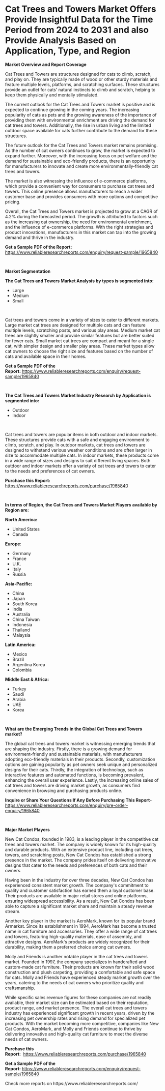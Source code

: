 <p><h1>Cat Trees and Towers Market Offers Provide Insightful Data for the Time Period from 2024 to 2031 and also Provide Analysis Based on Application, Type, and Region</h1></p><p><strong>Market Overview and Report Coverage</strong></p>
<p><p>Cat Trees and Towers are structures designed for cats to climb, scratch, and play on. They are typically made of wood or other sturdy materials and feature multiple levels, platforms, and scratching surfaces. These structures provide an outlet for cats' natural instincts to climb and scratch, helping to keep them physically and mentally stimulated.</p><p>The current outlook for the Cat Trees and Towers market is positive and is expected to continue growing in the coming years. The increasing popularity of cats as pets and the growing awareness of the importance of providing them with environmental enrichment are driving the demand for cat trees and towers. Additionally, the rise in urban living and the limited outdoor space available for cats further contribute to the demand for these structures.</p><p>The future outlook for the Cat Trees and Towers market remains promising. As the number of cat owners continues to grow, the market is expected to expand further. Moreover, with the increasing focus on pet welfare and the demand for sustainable and eco-friendly products, there is an opportunity for manufacturers to innovate and create more environmentally-friendly cat trees and towers.</p><p>The market is also witnessing the influence of e-commerce platforms, which provide a convenient way for consumers to purchase cat trees and towers. This online presence allows manufacturers to reach a wider customer base and provides consumers with more options and competitive pricing.</p><p>Overall, the Cat Trees and Towers market is projected to grow at a CAGR of 4.2% during the forecasted period. The growth is attributed to factors such as the increasing cat ownership, the need for environmental enrichment, and the influence of e-commerce platforms. With the right strategies and product innovations, manufacturers in this market can tap into the growing demand and thrive in the industry.</p></p>
<p><strong>Get a Sample PDF of the Report:</strong> <a href="https://www.reliableresearchreports.com/enquiry/request-sample/1965840">https://www.reliableresearchreports.com/enquiry/request-sample/1965840</a></p>
<p>&nbsp;</p>
<p><strong>Market Segmentation</strong></p>
<p><strong>The Cat Trees and Towers Market Analysis by types is segmented into:</strong></p>
<p><ul><li>Large</li><li>Medium</li><li>Small</li></ul></p>
<p>&nbsp;</p>
<p><p>Cat trees and towers come in a variety of sizes to cater to different markets. Large market cat trees are designed for multiple cats and can feature multiple levels, scratching posts, and various play areas. Medium market cat trees are slightly smaller and provide similar features but are better suited for fewer cats. Small market cat trees are compact and meant for a single cat, with simpler design and smaller play areas. These market types allow cat owners to choose the right size and features based on the number of cats and available space in their homes.</p></p>
<p><strong>Get a Sample PDF of the Report:</strong>&nbsp;<a href="https://www.reliableresearchreports.com/enquiry/request-sample/1965840">https://www.reliableresearchreports.com/enquiry/request-sample/1965840</a></p>
<p>&nbsp;</p>
<p><strong>The Cat Trees and Towers Market Industry Research by Application is segmented into:</strong></p>
<p><ul><li>Outdoor</li><li>Indoor</li></ul></p>
<p>&nbsp;</p>
<p><p>Cat trees and towers are popular items in both outdoor and indoor markets. These structures provide cats with a safe and engaging environment to climb, scratch, and play. In outdoor markets, cat trees and towers are designed to withstand various weather conditions and are often larger in size to accommodate multiple cats. In indoor markets, these products come in a wide range of sizes and designs to suit different living spaces. Both outdoor and indoor markets offer a variety of cat trees and towers to cater to the needs and preferences of cat owners.</p></p>
<p><strong>Purchase this Report:</strong>&nbsp; <a href="https://www.reliableresearchreports.com/purchase/1965840">https://www.reliableresearchreports.com/purchase/1965840</a></p>
<p>&nbsp;</p>
<p><strong>In terms of Region, the Cat Trees and Towers Market Players available by Region are:</strong></p>
<p>
    <p> <strong> North America: </strong>
        <ul>
            <li>United States</li>
            <li>Canada</li>
        </ul>
        </p> 
    <p> <strong> Europe: </strong>
        <ul>
            <li>Germany</li>
            <li>France</li>
            <li>U.K.</li>
            <li>Italy</li>
            <li>Russia</li>
        </ul>
        </p> 
    <p> <strong> Asia-Pacific: </strong>
        <ul>
            <li>China</li>
            <li>Japan</li>
            <li>South Korea</li>
            <li>India</li>
            <li>Australia</li>
            <li>China Taiwan</li>
            <li>Indonesia</li>
            <li>Thailand</li>
            <li>Malaysia</li>
        </ul>
        </p> 
    <p> <strong> Latin America: </strong>
        <ul>
            <li>Mexico</li>
            <li>Brazil</li>
            <li>Argentina Korea</li>
            <li>Colombia</li>
        </ul>
        </p> 
    <p> <strong> Middle East & Africa: </strong>
        <ul>
            <li>Turkey</li>
            <li>Saudi</li>
            <li>Arabia</li>
            <li>UAE</li>
            <li>Korea</li>
        </ul>
    </p>
    </p>
<p>&nbsp;</p>
<p><strong>What are the Emerging Trends in the Global Cat Trees and Towers market?</strong></p>
<p><p>The global cat trees and towers market is witnessing emerging trends that are shaping the industry. Firstly, there is a growing demand for environment-friendly and sustainable materials, with manufacturers adopting eco-friendly materials in their products. Secondly, customization options are gaining popularity as pet owners seek unique and personalized designs for their cats. Thirdly, the integration of technology, such as interactive features and automated functions, is becoming prevalent, enhancing the overall user experience. Lastly, the increasing online sales of cat trees and towers are driving market growth, as consumers find convenience in browsing and purchasing products online.</p></p>
<p><strong>Inquire or Share Your Questions If Any Before Purchasing This Report</strong>- <a href="https://www.reliableresearchreports.com/enquiry/pre-order-enquiry/1965840">https://www.reliableresearchreports.com/enquiry/pre-order-enquiry/1965840</a></p>
<p>&nbsp;</p>
<p><strong>Major Market Players</strong></p>
<p><p>New Cat Condos, founded in 1983, is a leading player in the competitive cat trees and towers market. The company is widely known for its high-quality and durable products. With an extensive product line, including cat trees, towers, and scratching posts, New Cat Condos has established a strong presence in the market. The company prides itself on delivering innovative designs that cater to the needs and preferences of both cats and their owners.</p><p>Having been in the industry for over three decades, New Cat Condos has experienced consistent market growth. The company's commitment to quality and customer satisfaction has earned them a loyal customer base. Their products are available in major retail stores and online platforms, ensuring widespread accessibility. As a result, New Cat Condos has been able to capture a significant market share and maintain a steady revenue stream.</p><p>Another key player in the market is AeroMark, known for its popular brand Armarkat. Since its establishment in 1994, AeroMark has become a trusted name in cat furniture and accessories. They offer a wide range of cat trees and towers, featuring high-quality materials, ease of assembly, and attractive designs. AeroMark's products are widely recognized for their durability, making them a preferred choice among cat owners.</p><p>Molly and Friends is another notable player in the cat trees and towers market. Founded in 1997, the company specializes in handcrafted and custom-made cat furniture. Their products are known for their solid wood construction and plush carpeting, providing a comfortable and safe space for cats. Molly and Friends have experienced steady market growth over the years, catering to the needs of cat owners who prioritize quality and craftsmanship.</p><p>While specific sales revenue figures for these companies are not readily available, their market size can be estimated based on their reputation, product range, and market presence. The overall cat trees and towers industry has experienced significant growth in recent years, driven by the increasing pet ownership rates and rising demand for specialized pet products. With the market becoming more competitive, companies like New Cat Condos, AeroMark, and Molly and Friends continue to thrive by delivering innovative and high-quality cat furniture to meet the diverse needs of cat owners.</p></p>
<p><strong>Purchase this Report:</strong>&nbsp;&nbsp;<a href="https://www.reliableresearchreports.com/purchase/1965840">https://www.reliableresearchreports.com/purchase/1965840</a></p>
<p></p>
<p><strong>Get a Sample PDF of the Report:</strong>&nbsp;<a href="https://www.reliableresearchreports.com/enquiry/request-sample/1965840">https://www.reliableresearchreports.com/enquiry/request-sample/1965840</a></p>
<p>Check more reports on https://www.reliableresearchreports.com/</p>
